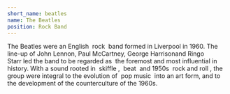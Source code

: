 ```yaml
---
short_name: beatles
name: The Beatles
position: Rock Band
---
```

The Beatles were an English  rock  band formed in Liverpool in 1960. The line-up of John Lennon, Paul McCartney, George Harrisonand Ringo Starr led the band to be regarded as  the foremost and most influential in history. With a sound rooted in  skiffle ,  beat  and 1950s  rock and roll , the group were integral to the evolution of  pop music  into an art form, and to the development of the counterculture of the 1960s.